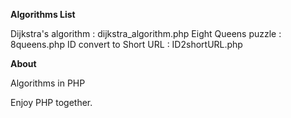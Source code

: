 **Algorithms List**

Dijkstra's algorithm : dijkstra_algorithm.php
Eight Queens puzzle : 8queens.php
ID convert to Short URL : ID2shortURL.php

**About**

Algorithms in PHP

Enjoy PHP together.
